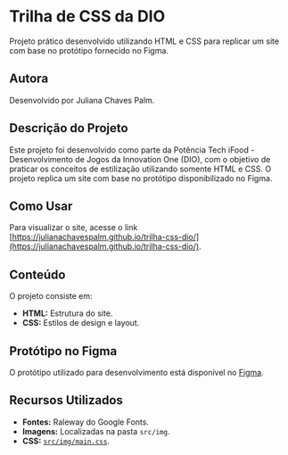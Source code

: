 # Trilha de CSS da DIO

Projeto prático desenvolvido utilizando HTML e CSS para replicar um site com base no protótipo fornecido no Figma.

## Autora

Desenvolvido por Juliana Chaves Palm.

## Descrição do Projeto

Este projeto foi desenvolvido como parte da Potência Tech iFood - Desenvolvimento de Jogos da
 Innovation One (DIO), com o objetivo de praticar os conceitos de estilização utilizando somente HTML e CSS. O projeto replica um site com base no protótipo disponibilizado no Figma.

## Como Usar

Para visualizar o site, acesse o link [https://julianachavespalm.github.io/trilha-css-dio/](https://julianachavespalm.github.io/trilha-css-dio/).

## Conteúdo

O projeto consiste em:

- **HTML:** Estrutura do site.
- **CSS:** Estilos de design e layout.

## Protótipo no Figma

O protótipo utilizado para desenvolvimento está disponível no [Figma](https://www.figma.com/file/3PiokoJj9IhGDnNiWAJbz7/DIO---Desafio-01?node-id=0%3A1).

## Recursos Utilizados

- **Fontes:** Raleway do Google Fonts.
- **Imagens:** Localizadas na pasta `src/img`.
- **CSS:** [`src/img/main.css`](https://github.com/julianachavespalm/trilha-css-dio/blob/main/src/style/main.css).
